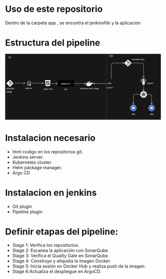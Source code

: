 # Uso de este repositorio

Dentro de la carpeta app , se encuntra el jenkinsfile y la aplicacion 


# Estructura del pipeline 
![Diagrama](https://github.com/Andherson333333/CI-CD/blob/main/Jenkins/html%2Bmaven%2Bsonarqube%2Bdocker%2Bhelm%2Bargocd/imagenes/html.JPG)

#  **Instalacion necesario**
   -  html codigo en los repositorios git.
   -  Jenkins server.
   -  Kubernetes cluster.
   -  Helm package manager.
   -  Argo CD

#  **Instalacion en jenkins**
   -  Git plugin
   -  Pipeline plugin
   
# **Definir etapas del pipeline:**
   - Stage 1: Verifica los repositorios.
   - Stage 2: Escanea la aplicación con SonarQube.
   - Stage 3: Verifica el Quality Gate en SonarQube.
   - Stage 4: Construye y etiqueta la imagen Docker.
   - Stage 5: Inicia sesión en Docker Hub y realiza push de la imagen.
   - Stage 6:Actualiza el despliegue en ArgoCD.
